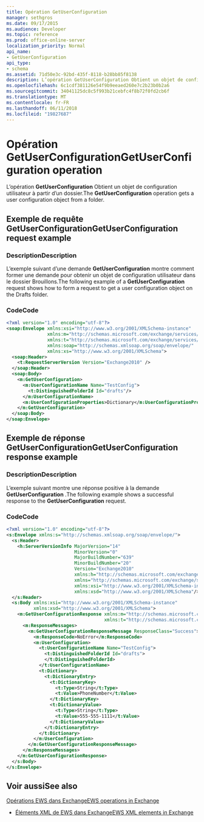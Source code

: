```yaml
---
title: Opération GetUserConfiguration
manager: sethgros
ms.date: 09/17/2015
ms.audience: Developer
ms.topic: reference
ms.prod: office-online-server
localization_priority: Normal
api_name:
- GetUserConfiguration
api_type:
- schema
ms.assetid: 71d50e3c-92bd-435f-8118-b28bb85f8138
description: L’opération GetUserConfiguration Obtient un objet de configuration utilisateur à partir d’un dossier.
ms.openlocfilehash: 6c1cdf381126e54f9b9eeaed260e7c2b23b0b2a6
ms.sourcegitcommit: 34041125dc8c5f993b21cebfc4f8b72f0fd2cb6f
ms.translationtype: MT
ms.contentlocale: fr-FR
ms.lasthandoff: 06/11/2018
ms.locfileid: "19827687"
---
```

# <a name="getuserconfiguration-operation"></a><span data-ttu-id="ca65e-103">Opération GetUserConfiguration</span><span class="sxs-lookup"><span data-stu-id="ca65e-103">GetUserConfiguration operation</span></span>

<span data-ttu-id="ca65e-104">L’opération **GetUserConfiguration** Obtient un objet de configuration utilisateur à partir d’un dossier.</span><span class="sxs-lookup"><span data-stu-id="ca65e-104">The **GetUserConfiguration** operation gets a user configuration object from a folder.</span></span> 
  
## <a name="getuserconfiguration-request-example"></a><span data-ttu-id="ca65e-105">Exemple de requête GetUserConfiguration</span><span class="sxs-lookup"><span data-stu-id="ca65e-105">GetUserConfiguration request example</span></span>

### <a name="description"></a><span data-ttu-id="ca65e-106">Description</span><span class="sxs-lookup"><span data-stu-id="ca65e-106">Description</span></span>

<span data-ttu-id="ca65e-107">L’exemple suivant d’une demande **GetUserConfiguration** montre comment former une demande pour obtenir un objet de configuration utilisateur dans le dossier Brouillons.</span><span class="sxs-lookup"><span data-stu-id="ca65e-107">The following example of a **GetUserConfiguration** request shows how to form a request to get a user configuration object on the Drafts folder.</span></span> 
  
### <a name="code"></a><span data-ttu-id="ca65e-108">Code</span><span class="sxs-lookup"><span data-stu-id="ca65e-108">Code</span></span>

```XML
<?xml version="1.0" encoding="utf-8"?>
<soap:Envelope xmlns:xsi="http://www.w3.org/2001/XMLSchema-instance"
               xmlns:m="http://schemas.microsoft.com/exchange/services/2006/messages"
               xmlns:t="http://schemas.microsoft.com/exchange/services/2006/types"
               xmlns:soap="http://schemas.xmlsoap.org/soap/envelope/"
               xmlns:xs="http://www.w3.org/2001/XMLSchema">
  <soap:Header>
    <t:RequestServerVersion Version="Exchange2010" />
  </soap:Header>
  <soap:Body>
    <m:GetUserConfiguration>
      <m:UserConfigurationName Name="TestConfig">
        <t:DistinguishedFolderId Id="drafts"/>
      </m:UserConfigurationName>
      <m:UserConfigurationProperties>Dictionary</m:UserConfigurationProperties>
    </m:GetUserConfiguration>
  </soap:Body>
</soap:Envelope>
```

## <a name="getuserconfiguration-response-example"></a><span data-ttu-id="ca65e-109">Exemple de réponse GetUserConfiguration</span><span class="sxs-lookup"><span data-stu-id="ca65e-109">GetUserConfiguration response example</span></span>

### <a name="description"></a><span data-ttu-id="ca65e-110">Description</span><span class="sxs-lookup"><span data-stu-id="ca65e-110">Description</span></span>

<span data-ttu-id="ca65e-111">L’exemple suivant montre une réponse positive à la demande **GetUserConfiguration** .</span><span class="sxs-lookup"><span data-stu-id="ca65e-111">The following example shows a successful response to the **GetUserConfiguration** request.</span></span> 
  
### <a name="code"></a><span data-ttu-id="ca65e-112">Code</span><span class="sxs-lookup"><span data-stu-id="ca65e-112">Code</span></span>

```XML
<?xml version="1.0" encoding="utf-8"?>
<s:Envelope xmlns:s="http://schemas.xmlsoap.org/soap/envelope/">
  <s:Header>
    <h:ServerVersionInfo MajorVersion="14" 
                         MinorVersion="0" 
                         MajorBuildNumber="639" 
                         MinorBuildNumber="20" 
                         Version="Exchange2010" 
                         xmlns:h="http://schemas.microsoft.com/exchange/services/2006/types" 
                         xmlns="http://schemas.microsoft.com/exchange/services/2006/types" 
                         xmlns:xsi="http://www.w3.org/2001/XMLSchema-instance" 
                         xmlns:xsd="http://www.w3.org/2001/XMLSchema"/>
  </s:Header>
  <s:Body xmlns:xsi="http://www.w3.org/2001/XMLSchema-instance" 
          xmlns:xsd="http://www.w3.org/2001/XMLSchema">
    <m:GetUserConfigurationResponse xmlns:m="http://schemas.microsoft.com/exchange/services/2006/messages" 
                                    xmlns:t="http://schemas.microsoft.com/exchange/services/2006/types">
      <m:ResponseMessages>
        <m:GetUserConfigurationResponseMessage ResponseClass="Success">
          <m:ResponseCode>NoError</m:ResponseCode>
          <m:UserConfiguration>
            <t:UserConfigurationName Name="TestConfig">
              <t:DistinguishedFolderId Id="drafts">
              </t:DistinguishedFolderId>
            </t:UserConfigurationName>
            <t:Dictionary>
              <t:DictionaryEntry>
                <t:DictionaryKey>
                  <t:Type>String</t:Type>
                  <t:Value>PhoneNumber</t:Value>
                </t:DictionaryKey>
                <t:DictionaryValue>
                  <t:Type>String</t:Type>
                  <t:Value>555-555-1111</t:Value>
                </t:DictionaryValue>
              </t:DictionaryEntry>
            </t:Dictionary>
          </m:UserConfiguration>
        </m:GetUserConfigurationResponseMessage>
      </m:ResponseMessages>
    </m:GetUserConfigurationResponse>
  </s:Body>
</s:Envelope>
```

## <a name="see-also"></a><span data-ttu-id="ca65e-113">Voir aussi</span><span class="sxs-lookup"><span data-stu-id="ca65e-113">See also</span></span>



[<span data-ttu-id="ca65e-114">Opérations EWS dans Exchange</span><span class="sxs-lookup"><span data-stu-id="ca65e-114">EWS operations in Exchange</span></span>](ews-operations-in-exchange.md)
  
- [<span data-ttu-id="ca65e-115">Éléments XML de EWS dans Exchange</span><span class="sxs-lookup"><span data-stu-id="ca65e-115">EWS XML elements in Exchange</span></span>](ews-xml-elements-in-exchange.md)

